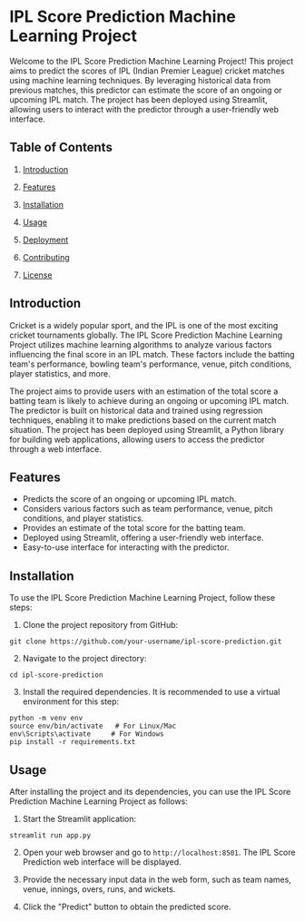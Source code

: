 # IPL Score Prediction Machine Learning Project

Welcome to the IPL Score Prediction Machine Learning Project! This project aims to predict the scores of IPL (Indian Premier League) cricket matches using machine learning techniques. By leveraging historical data from previous matches, this predictor can estimate the score of an ongoing or upcoming IPL match. The project has been deployed using Streamlit, allowing users to interact with the predictor through a user-friendly web interface.

## Table of Contents

1. [Introduction](#introduction)
2. [Features](#features)
3. [Installation](#installation)
4. [Usage](#usage)

5. [Deployment](#deployment)
6. [Contributing](#contributing)
7. [License](#license)

## Introduction

Cricket is a widely popular sport, and the IPL is one of the most exciting cricket tournaments globally. The IPL Score Prediction Machine Learning Project utilizes machine learning algorithms to analyze various factors influencing the final score in an IPL match. These factors include the batting team's performance, bowling team's performance, venue, pitch conditions, player statistics, and more.

The project aims to provide users with an estimation of the total score a batting team is likely to achieve during an ongoing or upcoming IPL match. The predictor is built on historical data and trained using regression techniques, enabling it to make predictions based on the current match situation. The project has been deployed using Streamlit, a Python library for building web applications, allowing users to access the predictor through a web interface.

## Features

- Predicts the score of an ongoing or upcoming IPL match.
- Considers various factors such as team performance, venue, pitch conditions, and player statistics.
- Provides an estimate of the total score for the batting team.
- Deployed using Streamlit, offering a user-friendly web interface.
- Easy-to-use interface for interacting with the predictor.

## Installation

To use the IPL Score Prediction Machine Learning Project, follow these steps:

1. Clone the project repository from GitHub:

```shell
git clone https://github.com/your-username/ipl-score-prediction.git
```

2. Navigate to the project directory:

```shell
cd ipl-score-prediction
```

3. Install the required dependencies. It is recommended to use a virtual environment for this step:

```shell
python -m venv env
source env/bin/activate   # For Linux/Mac
env\Scripts\activate     # For Windows
pip install -r requirements.txt
```

## Usage

After installing the project and its dependencies, you can use the IPL Score Prediction Machine Learning Project as follows:

1. Start the Streamlit application:

```shell
streamlit run app.py
```

2. Open your web browser and go to `http://localhost:8501`. The IPL Score Prediction web interface will be displayed.

3. Provide the necessary input data in the web form, such as team names, venue, innings, overs, runs, and wickets.

4. Click the "Predict" button to obtain the predicted score.

